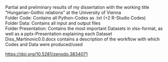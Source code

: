 Partial and preliminary results of my dissertation with the working title "Hungarian-Gothic relations" at the University of Vienna  
Folder Code: Contains all Python-Codes as .txt (+2 R-Studio Codes)  
Folder Data: Contains all input and output files  
Folder Presentation: Contains the most important Datasets in xlsx-format, as well as a pptx-Presentation explaining each Dataset  
Diss_Martinovic0.0.docx contains a description of the workflow with which Codes and Data were produced/used  
  
https://doi.org/10.5281/zenodo.3834071  
 
